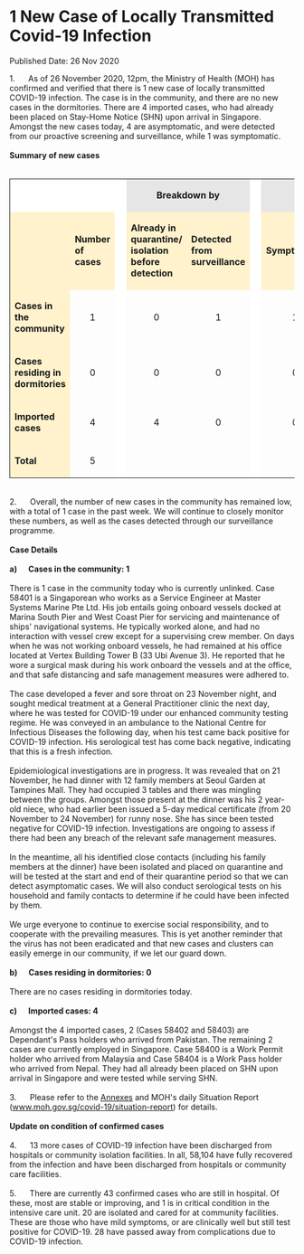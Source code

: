 <html>
    <meta http-equiv="Content-Type" content="text/html; charset=utf-8"/>
    <meta charset="utf-8"/>
    <title>1 New Case of Locally Transmitted Covid-19 Infection</title>
    <body><h1>1 New Case of Locally Transmitted Covid-19 Infection</h1>
    <p>Published Date: 26 Nov 2020</p> 1.&nbsp; &nbsp; &nbsp; As of 26 November 2020, 12pm, the Ministry of Health (MOH) has confirmed and verified that there is 1 new case of locally transmitted COVID-19 infection. The case is in the community, and there are no new cases in the dormitories. There are 4 imported cases, who had already been placed on Stay-Home Notice (SHN) upon arrival in Singapore. Amongst the new cases today, 4 are asymptomatic, and were detected from our proactive screening and surveillance, while 1 was symptomatic.<br><br><strong>Summary of new cases<br></strong><br><table width="605" bordercolor="#00000a" border="1" rules="GROUPS" frame="VOID" cellspacing="0" cellpadding="7"><colgroup><col width="115"><col width="46"><col width="2"><col width="82"><col width="82"><col width="2"><col width="27"></colgroup><colgroup><col width="41"><col width="82"></colgroup><tbody><tr><td width="115" height="10" bgcolor="#ffffff"><p align="RIGHT">&nbsp;</p></td><td width="46" bgcolor="#ffffff"><p>&nbsp;</p></td><td width="2" valign="TOP" bgcolor="#ffffff"><p>&nbsp;</p></td><td width="178" bgcolor="#e7e6e6" colspan="2"><p align="CENTER"><strong>Breakdown by</strong></p></td><td width="2" valign="TOP" bgcolor="#ffffff"><p>&nbsp;</p></td><td width="27" bgcolor="#e7e6e6" colspan="3"><p align="CENTER"><strong>Breakdown by</strong></p></td></tr><tr><td width="115" height="111" bgcolor="#fff2cc"><p align="RIGHT">&nbsp;</p></td><td width="46" bgcolor="#fff2cc"><p><strong>Number of cases</strong></p></td><td width="2" valign="TOP" bgcolor="#ffffff"><p>&nbsp;</p></td><td width="82" bgcolor="#fff2cc"><p><strong>Already in quarantine/ isolation before detection</strong></p></td><td width="82" bgcolor="#fff2cc"><p><strong>Detected from surveillance</strong></p></td><td width="2" valign="TOP" bgcolor="#ffffff"><p>&nbsp;</p></td><td width="82" bgcolor="#fff2cc" colspan="2"><p><strong>Symptomatic</strong></p></td><td width="82" bgcolor="#fff2cc"><p><strong>Asymptomatic</strong></p></td></tr><tr><td width="115" height="22" bgcolor="#fff2cc"><p><strong>Cases in the community</strong></p></td><td width="46"><p align="CENTER">1</p></td><td width="2" valign="TOP" bgcolor="#ffffff"><p align="CENTER">&nbsp;</p></td><td width="82"><p align="CENTER">0</p></td><td width="82"><p align="CENTER">1</p></td><td width="2" valign="TOP" bgcolor="#ffffff"><p align="CENTER">&nbsp;</p></td><td width="82" colspan="2"><p align="CENTER">1</p></td><td width="82"><p align="CENTER">0</p></td></tr><tr><td width="115" height="22" bgcolor="#fff2cc"><p><strong>Cases residing in dormitories</strong></p></td><td width="46"><p align="CENTER">0</p></td><td width="2" valign="TOP" bgcolor="#ffffff"><p align="CENTER">&nbsp;</p></td><td width="82"><p align="CENTER">0</p></td><td width="82"><p align="CENTER">0</p></td><td width="2" valign="TOP" bgcolor="#ffffff"><p align="CENTER">&nbsp;</p></td><td width="82" colspan="2"><p align="CENTER">0</p></td><td width="82"><p align="CENTER">0</p></td></tr><tr><td width="115" height="22" bgcolor="#fff2cc"><p><strong>Imported cases</strong></p></td><td width="46"><p align="CENTER">4</p></td><td width="2" valign="TOP" bgcolor="#ffffff"><p align="CENTER">&nbsp;</p></td><td width="82"><p align="CENTER">4</p></td><td width="82"><p align="CENTER">0</p></td><td width="2" valign="TOP" bgcolor="#ffffff"><p align="CENTER">&nbsp;</p></td><td width="82" colspan="2"><p align="CENTER">0</p></td><td width="82"><p align="CENTER">4</p></td></tr><tr><td width="115" height="22" bgcolor="#fff2cc"><p><strong>Total</strong></p></td><td width="46"><p align="CENTER">5</p></td><td width="2" valign="TOP" bgcolor="#ffffff"><p align="CENTER">&nbsp;</p></td><td width="82"><p align="CENTER">&nbsp;</p></td><td width="82"><p align="CENTER">&nbsp;</p></td><td width="2" valign="TOP" bgcolor="#ffffff"><p align="CENTER">&nbsp;</p></td><td width="82" colspan="2"><p align="CENTER">&nbsp;</p></td><td width="82"><p align="CENTER">&nbsp;</p></td></tr></tbody></table><br>2.&nbsp;&nbsp;&nbsp;&nbsp;&nbsp; Overall, the number of new cases in the community has remained low, with a total of 1 case in the past week. We will continue to closely monitor these numbers, as well as the cases detected through our surveillance programme.<br><br><strong>Case Details<br><br>a)&nbsp;&nbsp;&nbsp;&nbsp;&nbsp; Cases in the community: 1<br></strong><br>There is 1 case in the community today who is currently unlinked. Case 58401 is a Singaporean who works as a Service Engineer at Master Systems Marine Pte Ltd. His job entails going onboard vessels docked at Marina South Pier and West Coast Pier for servicing and maintenance of ships' navigational systems. He typically worked alone, and had no interaction with vessel crew except for a supervising crew member. On days when he was not working onboard vessels, he had remained at his office located at Vertex Building Tower B (33 Ubi Avenue 3). He reported that he wore a surgical mask during his work onboard the vessels and at the office, and that safe distancing and safe management measures were adhered to.<br><br>The case developed a fever and sore throat on 23 November night, and sought medical treatment at a General Practitioner clinic the next day, where he was tested for COVID-19 under our enhanced community testing regime. He was conveyed in an ambulance to the National Centre for Infectious Diseases the following day, when his test came back positive for COVID-19 infection. His serological test has come back negative, indicating that this is a fresh infection.<br><br>Epidemiological investigations are in progress. It was revealed that on 21 November, he had dinner with 12 family members at Seoul Garden at Tampines Mall. They had occupied 3 tables and there was mingling between the groups. Amongst those present at the dinner was his 2 year-old niece, who had earlier been issued a 5-day medical certificate (from 20 November to 24 November) for runny nose. She has since been tested negative for COVID-19 infection. Investigations are ongoing to assess if there had been any breach of the relevant safe management measures.&nbsp;<br><br>In the meantime, all his identified close contacts (including his family members at the dinner) have been isolated and placed on quarantine and will be tested at the start and end of their quarantine period so that we can detect asymptomatic cases. We will also conduct serological tests on his household and family contacts to determine if he could have been infected by them.<br><br>We urge everyone to continue to exercise social responsibility, and to cooperate with the prevailing measures. This is yet another reminder that the virus has not been eradicated and that new cases and clusters can easily emerge in our community, if we let our guard down.<br><br><strong>b)&nbsp;&nbsp;&nbsp;&nbsp;&nbsp; Cases residing in dormitories: 0</strong><br><br>There are no cases residing in dormitories today.<br><br><strong>c)&nbsp;&nbsp;&nbsp;&nbsp;&nbsp; Imported cases: 4</strong><br><br>Amongst the 4 imported cases, 2 (Cases 58402 and 58403) are Dependant's Pass holders who arrived from Pakistan. The remaining 2 cases are currently employed in Singapore. Case 58400 is a Work Permit holder who arrived from Malaysia and Case 58404 is a Work Pass holder who arrived from Nepal. They had all already been placed on SHN upon arrival in Singapore and were tested while serving SHN.<br><br>3.&nbsp;&nbsp;&nbsp;&nbsp;&nbsp; Please refer to the <a href="/docs/librariesprovider5/pressroom/press-releases/annexes---26-nov-2020.pdf?sfvrsn=aea1da85_2" title="Annexes">Annexes</a>&nbsp;and MOH's daily Situation Report (<a href="http://www.moh.gov.sg/covid-19/situation-report" title="" class="" target="">www.moh.gov.sg/covid-19/situation-report</a>) for details.<br><br><strong>Update on condition of confirmed cases</strong><br><br>4.&nbsp;&nbsp;&nbsp;&nbsp;&nbsp; 13 more cases of COVID-19 infection have been discharged from hospitals or community isolation facilities. In all, 58,104 have fully recovered from the infection and have been discharged from hospitals or community care facilities.<br><br>5.&nbsp;&nbsp;&nbsp;&nbsp;&nbsp; There are currently 43 confirmed cases who are still in hospital. Of these, most are stable or improving, and 1 is in critical condition in the intensive care unit. 20 are isolated and cared for at community facilities. These are those who have mild symptoms, or are clinically well but still test positive for COVID-19. 28 have passed away from complications due to COVID-19 infection.<br></body>
</html>